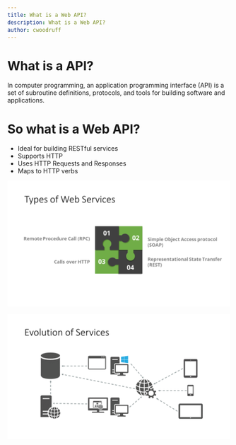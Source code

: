 ```yaml
---
title: What is a Web API?
description: What is a Web API?
author: cwoodruff
---
```

# What is a API?

In computer programming, an application programming interface (API) is a set of subroutine definitions, protocols, and tools for building software and applications.

# So what is a Web API?

* Ideal for building RESTful services
* Supports HTTP
* Uses HTTP Requests and Responses
* Maps to HTTP verbs


![Types of Web Services](what-is-a-web-api/01-01%20What%20is%20a%20Web%20API.png)

![](what-is-a-web-api/01-01%20What%20is%20a%20Web%20API-2.png)
